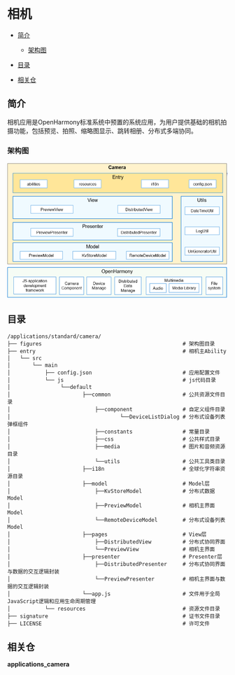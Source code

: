 # 相机<a name="ZH-CN_TOPIC_0000001103554544"></a>

-   [简介](#section11660541593)
    -   [架构图](#section78574815486)

-   [目录](#section161941989596)
-   [相关仓](#section1371113476307)

## 简介<a name="section11660541593"></a>

相机应用是OpenHarmony标准系统中预置的系统应用，为用户提供基础的相机拍摄功能，包括预览、拍照、缩略图显示、跳转相册、分布式多端协同。

### 架构图<a name="section78574815486"></a>

![](figures/zh-cn_image.png)

## 目录<a name="section161941989596"></a>

```
/applications/standard/camera/
├── figures                                             # 架构图目录
├── entry                                               # 相机主Ability
│   └── src
│       └── main
│           ├── config.json                             # 应用配置文件
│           └── js                                      # js代码目录
│                └──default
│                       ├──common                       # 公共资源文件目录
│                           ├──component                # 自定义组件目录
│                                   └──DeviceListDialog # 分布式设备列表弹框组件
│                           ├──constants                # 常量目录                 
│                           ├──css                      # 公共样式目录
│                           ├──media                    # 图片和音频资源目录
│                           └──utils                    # 公共工具类目录
│                       ├──i18n                         # 全球化字符串资源目录
│                       ├──model                        # Model层
│                           ├──KvStoreModel             # 分布式数据Model
│                           ├──PreviewModel             # 相机主界面Model
│                           └──RemoteDeviceModel        # 分布式设备列表Model
│                       ├──pages                        # View层
│                           ├──DistributedView          # 分布式协同界面
│                           └──PreviewView              # 相机主界面
│                       ├──presenter                    # Presenter层
│                           ├──DistributedPresenter     # 分布式协同界面与数据的交互逻辑封装
│                           └──PreviewPresenter         # 相机主界面与数据的交互逻辑封装
│                       └──app.js                       # 文件用于全局JavaScript逻辑和应用生命周期管理
│           └── resources                               # 资源文件目录
├── signature                                           # 证书文件目录
├── LICENSE                                             # 许可文件
```

## 相关仓<a name="section1371113476307"></a>

**applications\_camera**
